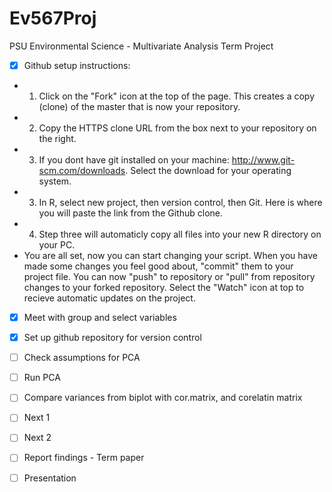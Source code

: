 # Ev567Proj
PSU Environmental Science - Multivariate Analysis Term Project

- [x] Github setup instructions:  
- 1.  Click on the "Fork" icon at the top of the page.  This creates a copy (clone) of the master that is now your repository.
- 2.  Copy the HTTPS clone URL from the box next to your repository on the right.
- 3. If you dont have git installed on your machine:  http://www.git-scm.com/downloads. Select the download for your operating system.
- 3. In R, select new project, then version control, then Git.  Here is where you will paste the link from the Github clone.
- 4. Step three will automaticly copy all files into your new R directory on your PC.
- You are all set, now you can start changing your script.  When you have made some changes you feel good about, "commit" them to your project file.  You can now "push" to repository or "pull" from repository changes to your forked repository. Select the "Watch" icon at top to recieve automatic updates on the project.

- [x] Meet with group and select variables
- [x] Set up github repository for version control
- [ ] Check assumptions for PCA
- [ ] Run PCA
- [ ] Compare variances from biplot with cor.matrix, and corelatin matrix
- [ ] Next 1
- [ ] Next 2
- [ ] Report findings - Term paper
- [ ] Presentation


